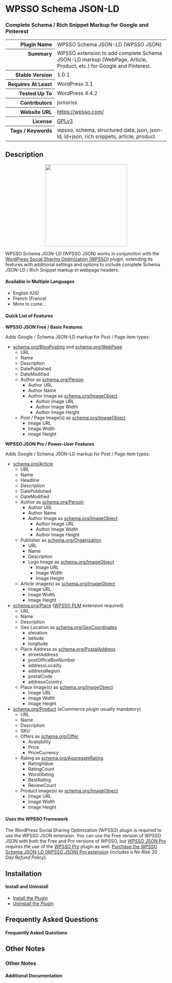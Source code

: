<h1>WPSSO Schema JSON-LD</h1><h3>Complete Schema / Rich Snippet Markup for Google and Pinterest</h3>

<table>
<tr><th align="right" valign="top" nowrap>Plugin Name</th><td>WPSSO Schema JSON-LD (WPSSO JSON)</td></tr>
<tr><th align="right" valign="top" nowrap>Summary</th><td>WPSSO extension to add complete Schema JSON-LD markup (WebPage, Article, Product, etc.) for Google and Pinterest.</td></tr>
<tr><th align="right" valign="top" nowrap>Stable Version</th><td>1.0.1</td></tr>
<tr><th align="right" valign="top" nowrap>Requires At Least</th><td>WordPress 3.1</td></tr>
<tr><th align="right" valign="top" nowrap>Tested Up To</th><td>WordPress 4.4.2</td></tr>
<tr><th align="right" valign="top" nowrap>Contributors</th><td>jsmoriss</td></tr>
<tr><th align="right" valign="top" nowrap>Website URL</th><td><a href="https://wpsso.com/">https://wpsso.com/</a></td></tr>
<tr><th align="right" valign="top" nowrap>License</th><td><a href="http://www.gnu.org/licenses/gpl.txt">GPLv3</a></td></tr>
<tr><th align="right" valign="top" nowrap>Tags / Keywords</th><td>wpsso, schema, structured data, json, json-ld, ld+json, rich snippets, article, product</td></tr>
</table>

<h2>Description</h2>

<p align="center"><img src="https://surniaulula.github.io/wpsso-schema-json-ld/assets/icon-256x256.png" width="256" height="256" /></p><p>WPSSO Schema JSON-LD (WPSSO JSON) works in conjunction with the <a href="https://wordpress.org/plugins/wpsso/">WordPress Social Sharing Optimization (WPSSO)</a> plugin, extending its features with additional settings and options to include complete Schema JSON-LD / Rich Snippet markup in webpage headers.</p>

<h4>Available in Multiple Languages</h4>

<ul>
<li>English (US)</li>
<li>French (France)</li>
<li>More to come...</li>
</ul>

<h4>Quick List of Features</h4>

<p><strong>WPSSO JSON Free / Basic Features</strong></p>

<p>Adds Google / Schema JSON-LD markup for Post / Page item types:</p>

<ul>
<li><a href="http://schema.org/BlogPosting">schema.org/BlogPosting</a> and <a href="http://schema.org/WebPage">schema.org/WebPage</a>

<ul>
<li>URL</li>
<li>Name</li>
<li>Description</li>
<li>DatePublished</li>
<li>DateModified</li>
<li>Author as <a href="http://schema.org/Person">schema.org/Person</a>

<ul>
<li>Author URL</li>
<li>Author Name</li>
<li>Author Image as <a href="http://schema.org/ImageObject">schema.org/ImageObject</a>

<ul>
<li>Author Image URL</li>
<li>Author Image Width</li>
<li>Author Image Height</li>
</ul></li>
</ul></li>
<li>Post / Page Image(s) as <a href="http://schema.org/ImageObject">schema.org/ImageObject</a>

<ul>
<li>Image URL</li>
<li>Image Width</li>
<li>Image Height</li>
</ul></li>
</ul></li>
</ul>

<p><strong>WPSSO JSON Pro / Power-User Features</strong></p>

<p>Adds Google / Schema JSON-LD markup for Post / Page item types:</p>

<ul>
<li><a href="http://schema.org/Article">schema.org/Article</a>

<ul>
<li>URL</li>
<li>Name</li>
<li>Headline</li>
<li>Description</li>
<li>DatePublished</li>
<li>DateModified</li>
<li>Author as <a href="http://schema.org/Person">schema.org/Person</a>

<ul>
<li>Author URL</li>
<li>Author Name</li>
<li>Author Image as <a href="http://schema.org/ImageObject">schema.org/ImageObject</a>

<ul>
<li>Author Image URL</li>
<li>Author Image Width</li>
<li>Author Image Height</li>
</ul></li>
</ul></li>
<li>Publisher as <a href="http://schema.org/Organization">schema.org/Organization</a>

<ul>
<li>URL</li>
<li>Name</li>
<li>Description</li>
<li>Logo Image as <a href="http://schema.org/ImageObject">schema.org/ImageObject</a>

<ul>
<li>Image URL</li>
<li>Image Width</li>
<li>Image Height</li>
</ul></li>
</ul></li>
<li>Article Image(s) as <a href="http://schema.org/ImageObject">schema.org/ImageObject</a>

<ul>
<li>Image URL</li>
<li>Image Width</li>
<li>Image Height</li>
</ul></li>
</ul></li>
<li><a href="http://schema.org/Place">schema.org/Place</a> (<a href="https://wordpress.org/plugins/wpsso-plm/">WPSSO PLM</a> extension required)

<ul>
<li>URL</li>
<li>Name</li>
<li>Description</li>
<li>Geo Location as <a href="http://schema.org/GeoCoordinates">schema.org/GeoCoordinates</a>

<ul>
<li>elevation</li>
<li>latitude</li>
<li>longitude</li>
</ul></li>
<li>Place Address as <a href="http://schema.org/PostalAddress">schema.org/PostalAddress</a>

<ul>
<li>streetAddress</li>
<li>postOfficeBoxNumber</li>
<li>addressLocality</li>
<li>addressRegion</li>
<li>postalCode</li>
<li>addressCountry</li>
</ul></li>
<li>Place Image(s) as <a href="http://schema.org/ImageObject">schema.org/ImageObject</a>

<ul>
<li>Image URL</li>
<li>Image Width</li>
<li>Image Height</li>
</ul></li>
</ul></li>
<li><a href="http://schema.org/Product">schema.org/Product</a> (eCommerce plugin usually mandatory)

<ul>
<li>URL</li>
<li>Name</li>
<li>Description</li>
<li>SKU</li>
<li>Offers as <a href="http://schema.org/Offer">schema.org/Offer</a>

<ul>
<li>Availability</li>
<li>Price</li>
<li>PriceCurrency</li>
</ul></li>
<li>Rating as <a href="http://schema.org/AggregateRating">schema.org/AggregateRating</a>

<ul>
<li>RatingValue</li>
<li>RatingCount</li>
<li>WorstRating</li>
<li>BestRating</li>
<li>ReviewCount</li>
</ul></li>
<li>Product Image(s) as <a href="http://schema.org/ImageObject">schema.org/ImageObject</a>

<ul>
<li>Image URL</li>
<li>Image Width</li>
<li>Image Height</li>
</ul></li>
</ul></li>
</ul>

<h4>Uses the WPSSO Framework</h4>

<p>The WordPress Social Sharing Optimization (WPSSO) plugin is required to use the WPSSO JSON extension. You can use the Free version of WPSSO JSON with <em>both</em> the Free and Pro versions of WPSSO, but <a href="http://wpsso.com/extend/plugins/wpsso-schema-json-ld/">WPSSO JSON Pro</a> requires the use of the <a href="http://wpsso.com/extend/plugins/wpsso/">WPSSO Pro</a> plugin as well. <a href="http://wpsso.com/extend/plugins/wpsso-schema-json-ld/">Purchase the WPSSO Schema JSON-LD (WPSSO JSON) Pro extension</a> (includes a <em>No Risk 30 Day Refund Policy</em>).</p>


<h2>Installation</h2>

<h4>Install and Uninstall</h4>

<ul>
<li><a href="http://wpsso.com/codex/plugins/wpsso-schema-json-ld/installation/install-the-plugin/">Install the Plugin</a></li>
<li><a href="http://wpsso.com/codex/plugins/wpsso-schema-json-ld/installation/uninstall-the-plugin/">Uninstall the Plugin</a></li>
</ul>


<h2>Frequently Asked Questions</h2>

<h4>Frequently Asked Questions</h4>


<h2>Other Notes</h2>

<h3>Other Notes</h3>
<h4>Additional Documentation</h4>

